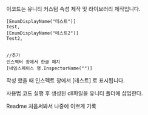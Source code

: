 이코드는 유니티 커스텀 속성 제작 및 라이브러리 제작입니다. 

 

 

    [EnumDisplayName("테스트")]
    Test,
    [EnumDisplayName("테스트2")]
    Test2,


    //추가
    인스펙터 창에서 한글 패치 
    [네임스페이스 명.InspectorName("")]
 

작성 했을 때 인스펙트 창에서  [테스트] 로 표시됩니다.

사용법
코드 실행 후 
생성된 dll파일을 유니티 폴더에 삽입한다.

Readme 처음써봐서 나중에 이쁘게 기록
